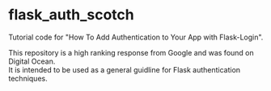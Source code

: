 # flask_auth_scotch
Tutorial code for "How To Add Authentication to Your App with Flask-Login".

This repository is a high ranking response from Google and was found on Digital Ocean.  
It is intended to be used as a general guidline for Flask authentication techniques.


